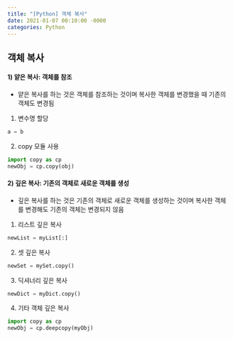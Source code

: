```yaml
---
title: "[Python] 객체 복사"
date: 2021-01-07 00:10:00 -0000
categories: Python
---
```


## 객체 복사
#### 1) 얕은 복사: 객체를 참조
- 얕은 복사를 하는 것은 객체를 참조하는 것이며 복사한 객체를 변경했을 때 기존의 객체도 변경됨

1. 변수명 할당  
```python
a = b
```

2. copy 모듈 사용  
```python
import copy as cp
newObj = cp.copy(obj)
```

#### 2) 깊은 복사: 기존의 객체로 새로운 객체를 생성
- 깊은 복사를 하는 것은 기존의 객체로 새로운 객체를 생성하는 것이며 복사한 객체를 변경해도 기존의 객체는 변경되지 않음

1. 리스트 깊은 복사  
```python
newList = myList[:]
```

2. 셋 깊은 복사  
```python
newSet = mySet.copy()
```

3. 딕셔너리 깊은 복사  
```python
newDict = myDict.copy()
```

4. 기타 객체 깊은 복사  
```python
import copy as cp  
newObj = cp.deepcopy(myObj)
```
